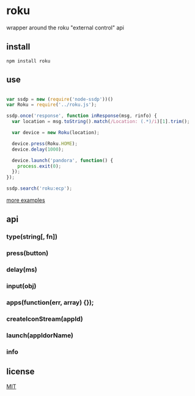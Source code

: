 roku
====

wrapper around the roku "external control" api

## install

`npm install roku`

## use

```javascript

var ssdp = new (require('node-ssdp'))()
var Roku = require('../roku.js');

ssdp.once('response', function inResponse(msg, rinfo) {
  var location = msg.toString().match(/Location: (.*)/i)[1].trim();

  var device = new Roku(location);

  device.press(Roku.HOME);
  device.delay(1000);

  device.launch('pandora', function() {
    process.exit(0);
  });
});

ssdp.search('roku:ecp');

```

[more examples](https://github.com/tmpvar/node-roku/tree/master/test)

## api

### type(string[, fn])
### press(button)
### delay(ms)
### input(obj)
### apps(function(err, array) {});
### createIconStream(appId)
### launch(appIdorName)
### info


## license

[MIT](http://tmpvar.mit-license.org)
